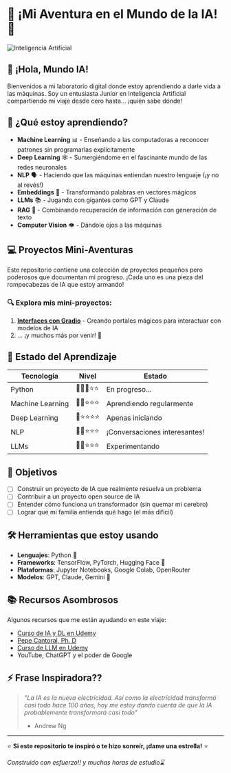 # 🤖 ¡Mi Aventura en el Mundo de la IA! 🚀

![Inteligencia Artificial](https://media2.giphy.com/media/v1.Y2lkPTc5MGI3NjExcGN4dG1tdXZoZnpnZHl6bHFmaDR2bzc3dGliYzlzd2tnZGszbXp4cyZlcD12MV9pbnRlcm5hbF9naWZfYnlfaWQmY3Q9Zw/qAtZM2gvjWhPjmclZE/giphy.gif)

## 👋 ¡Hola, Mundo IA!

Bienvenidos a mi laboratorio digital donde estoy aprendiendo a darle vida a las máquinas. Soy un entusiasta Junior en Inteligencia Artificial compartiendo mi viaje desde cero hasta... ¡quién sabe dónde!


## 🧠 ¿Qué estoy aprendiendo?

- **Machine Learning** 📊 - Enseñando a las computadoras a reconocer patrones sin programarlas explícitamente
- **Deep Learning** 🕸️ - Sumergiéndome en el fascinante mundo de las redes neuronales
- **NLP** 🗣️ - Haciendo que las máquinas entiendan nuestro lenguaje (¡y no al revés!)
- **Embeddings** 📍 - Transformando palabras en vectores mágicos
- **LLMs** 📚 - Jugando con gigantes como GPT y Claude
- **RAG** 📎 - Combinando recuperación de información con generación de texto
- **Computer Vision** 👁️ - Dándole ojos a las máquinas

## 💻 Proyectos Mini-Aventuras

Este repositorio contiene una colección de proyectos pequeños pero poderosos que documentan mi progreso. ¡Cada uno es una pieza del rompecabezas de IA que estoy armando!

### 🔍 Explora mis mini-proyectos:

1. [**Interfaces con Gradio**](./gradio-interfaces) - Creando portales mágicos para interactuar con modelos de IA
2. ... ¡y muchos más por venir! 🔮

## 🚦 Estado del Aprendizaje

| Tecnología | Nivel | Estado |
|------------|-------|--------|
| Python | 🌟🌟🌟⭐⭐ | En progreso... |
| Machine Learning | 🌟🌟⭐⭐⭐ | Aprendiendo regularmente |
| Deep Learning | 🌟⭐⭐⭐⭐ | Apenas iniciando |
| NLP | 🌟🌟⭐⭐⭐ | ¡Conversaciones interesantes! |
| LLMs | 🌟🌟⭐⭐⭐ | Experimentando |

## 🎯 Objetivos

- [ ] Construir un proyecto de IA que realmente resuelva un problema
- [ ] Contribuir a un proyecto open source de IA
- [ ] Entender cómo funciona un transformador (sin quemar mi cerebro)
- [ ] Lograr que mi familia entienda qué hago (el más difícil)

## 🛠️ Herramientas que estoy usando

- **Lenguajes**: Python 🐍
- **Frameworks**: TensorFlow, PyTorch, Hugging Face 🤗
- **Plataformas**: Jupyter Notebooks, Google Colab, OpenRouter
- **Modelos**: GPT, Claude, Gemini 🤖

## 📚 Recursos Asombrosos

Algunos recursos que me están ayudando en este viaje:
- [Curso de IA y DL en Udemy](https://www.udemy.com/share/104gDY3@L90GbGlqgYc5oxoYhEWiU7CTRNA4Y4-dK4JO_XmM8KxVIm65lbgLEMrJahTeYQs3cA==/) 
- [Pepe Cantoral, Ph. D](https://www.youtube.com/@PepeCantoralPhD)
- [Curso de LLM en Udemy](https://www.udemy.com/share/10cqKl3@9XggyDSFKEwqmfthgyJYGShffvDzBZhR3XEpR4m0W5Cz5TJa8nVqIqF9hZITFO9lqA==/)
- YouTube, ChatGPT y el poder de Google



## ⚡ Frase Inspiradora??

> *"La IA es la nueva electricidad. Así como la electricidad transformó casi todo hace 100 años, hoy me estoy dando cuenta de que la IA probablemente transformará casi todo"* 
> - Andrew Ng 

---

⭐ **Si este repositorio te inspiró o te hizo sonreír, ¡dame una estrella!** ⭐

*Construido con esfuerzo‼️ y muchas horas de estudio⌛*